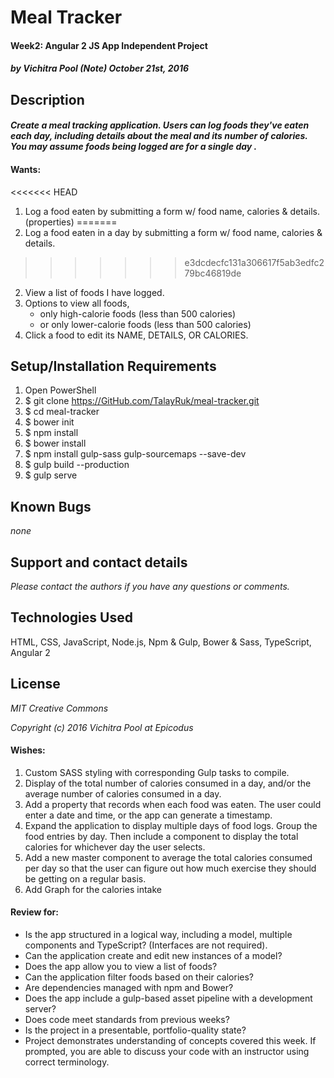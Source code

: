 # Meal Tracker

#### Week2: Angular 2 JS App Independent Project

#### _by Vichitra Pool (Note) October 21st, 2016_

## Description

#### _Create a meal tracking application. Users can log foods they've eaten each day, including details about the meal and its number of calories. You may assume foods being logged are for a single day ._

#### Wants:
<<<<<<< HEAD
1. Log a food eaten by submitting a form w/ food name, calories & details.(properties)
=======
1. Log a food eaten in a day by submitting a form w/ food name, calories & details.
>>>>>>> e3dcdecfc131a306617f5ab3edfc279bc46819de
2. View a list of foods I have logged.
3. Options to view all foods,
    - only high-calorie foods (less than 500 calories)
    - or only lower-calorie foods (less than 500 calories)
4. Click a food to edit its NAME, DETAILS, OR CALORIES.

## Setup/Installation Requirements
1.  Open PowerShell
2.  $ git clone https://GitHub.com/TalayRuk/meal-tracker.git
3.  $ cd meal-tracker
4.  $ bower init
5.  $ npm install
6.  $ bower install
7.  $ npm install gulp-sass gulp-sourcemaps --save-dev
8.  $ gulp build --production
9.  $ gulp serve

## Known Bugs
_none_

## Support and contact details
_Please contact the authors if you have any questions or comments._

## Technologies Used

HTML, CSS, JavaScript, Node.js, Npm & Gulp, Bower & Sass, TypeScript, Angular 2


## License

_*MIT Creative Commons*_

_Copyright (c) 2016 Vichitra Pool at Epicodus_




#### Wishes:
1. Custom SASS styling with corresponding Gulp tasks to compile.
2. Display of the total number of calories consumed in a day, and/or the average number of calories consumed in a day.
3. Add a property that records when each food was eaten. The user could enter a date and time, or the app can generate a timestamp.
4. Expand the application to display multiple days of food logs. Group the food entries by day. Then include a component to display the total calories for whichever day the user selects.
5. Add a new master component to average the total calories consumed per day so that the user can figure out how much exercise they should be getting on a regular basis.
6. Add Graph for the calories intake
#### Review for:
- Is the app structured in a logical way, including a model, multiple components and TypeScript? (Interfaces are not required).
- Can the application create and edit new instances of a model?
- Does the app allow you to view a list of foods?
- Can the application filter foods based on their calories?
- Are dependencies managed with npm and Bower?
- Does the app include a gulp-based asset pipeline with a development server?
- Does code meet standards from previous weeks?
- Is the project in a presentable, portfolio-quality state?
- Project demonstrates understanding of concepts covered this week. If prompted, you are able to discuss your code with an instructor using correct terminology.
